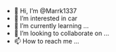 - 👋 Hi, I’m @Marrk1337
- 👀 I’m interested in car
- 🌱 I’m currently learning ...
- 💞️ I’m looking to collaborate on ...
- 📫 How to reach me ...

<!---
Marrk1337/Marrk1337 is a ✨ special ✨ repository because its `README.md` (this file) appears on your GitHub profile.
You can click the Preview link to take a look at your changes.
--->
